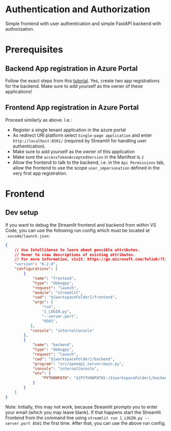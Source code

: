 # Authentication and Authorization
Simple frontend with user authentication and simple FastAPI backend with authorization.

# Prerequisites
## Backend App registration in Azure Portal
Follow the exact steps from this [tutorial](https://intility.github.io/fastapi-azure-auth/single-tenant/azure_setup/). Yes, create two app registrations for the backend. Make sure to add yourself as the owner of these applications!

## Frontend App registration in Azure Portal
Proceed similarly as above. I.e.:
* Register a single tenant application in the azure portal 
* As redirect URI platform select `Single-page application` and enter `http://localhost:8501/` (required by Streamlit for handling user authentication).
* Make sure to add yourself as the owner of this application
* Make sure the `accessTokenAcceptedVersion` in the Manifest is `2`
* Allow the frontend to talk to the backend, i.e. in the `Api Permissions` tab, allow the frontend to use the scope `user_impersonation` defined in the very first app registration.

# Frontend
## Dev setup
If you want to debug the Streamlit frontend and backend from within VS Code, you can use the following run config which must be located at `.vscode/launch.json`:
```json
{
    // Use IntelliSense to learn about possible attributes.
    // Hover to view descriptions of existing attributes.
    // For more information, visit: https://go.microsoft.com/fwlink/?linkid=830387
    "version": "0.2.0",
    "configurations": [
        {
            "name": "frontend",
            "type": "debugpy",
            "request": "launch",
            "module": "streamlit",
            "cwd": "${workspaceFolder}/frontend",
            "args": [
                "run",
                "1_LOGIN.py",
                "--server.port",
                "8501",
           ],
           "console": "internalConsole"
        },
        {
            "name": "backend",
            "type": "debugpy",
            "request": "launch",
            "cwd": "${workspaceFolder}/backend",
            "program": "src/openapi_server/main.py",
            "console": "internalConsole",
            "env": {
                "PYTHONPATH": "${PYTHONPATH}:/${workspaceFolder}/backend"
            }
        }
    ]
}
```
Note: Initially, this may not work, because Streamlit prompts you to enter your email (which you may leave blank). If that happens start the Streamlit Frontend from the command line using `streamlit run 1_LOGIN.py --server.port 8501` the first time. After that, you can use the above run config. 